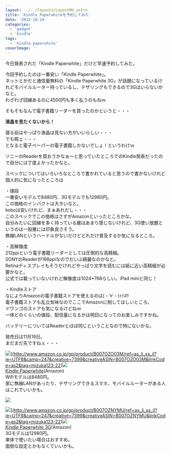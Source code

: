 ```yaml
---
layout: ../../layouts/LayoutMd.astro
title: 'Kindle Paperwhiteを予約してみた'
date: '2012-10-24'
categories:
  - 'gadget'
  - 'kindle'
tags:
  - 'kindle-paperwhite'
coverImage: ''
---
```


今日発表された「Kindle Paperwhite」だけど早速予約してみた。

今回予約したのは一番安い「Kindle Paperwhite」。  
ネットとかだと通信量無料の「Kindle Paperwhite 3G」が話題になっているけれどモバイルルーター持っているし、テザリングもできるので3Gはいらないかなと。  
わざわざ回線あるのに4500円も多く払うのもねｗ

そもそもなんで電子書籍リーダーを買ったのかというと・・・

**液晶を見たくないから！**

寝る前はやっぱり液晶は見ない方がいいらしい・・・  
でも暇ェ・・・  
となると電子ペーパーの電子書籍しかないでしょ！というわけｗ

ソニーのReaderを買おうかなぁ～と思っていたところでのKindle発表だったので自分には丁度よかったかなと。

スペックについてはいろいろなところで書かれていると思うので書かないけれど個人的に気になったところは

・値段  
一番安いモデルで8480円、3Gモデルでも12980円。  
この価格のインパクトは大きいなと。  
koboは安いけれど、まぁあれだし・・・  
このスペックでこの価格はさすがAmazonといったところかな。  
自分みたいに回線を多く持っている層はあまり感じないけれど、3G使い放題というのは一般層には印象良さそう。  
無線LANというハードルがないだけどどれだけ普及するか気になるところ。

・高解像度  
212ppiという電子書籍リーダーとしては圧倒的な高精細。  
SONYのReaderが166ppiなのでだいぶ綺麗なのかなと。  
Retinaディスプレイもそうだけれどやっぱり文字を読むには紙に近い高精細が必要かなと。  
公式では載っていないけれど解像度は1024\*768らしい。iPad miniと同じ！

・Kindleストア  
なによりAmazonの電子書籍ストアを使えるのは(・∀・)ｲｲﾈ!!  
電子書籍ストアも乱立気味なのでここでAmazonに制してほしいところ。  
ドワンゴのストアも気になるけどねｗ  
一体どのくらいの値段、配信量になるかは明日になってのお楽しみですかね。

バッテリーについてはReaderとほぼ同じということなので特にないかな。

発売日は11月19日。  
まだまだ先ですねぇ・・・

![](http://ws.assoc-amazon.jp/widgets/q?_encoding=UTF8&ASIN=B007OZO03M&Format=_SL160_&ID=AsinImage&MarketPlace=JP&ServiceVersion=20070822&WS=1&tag=mizuka123-22)](http://www.amazon.co.jp/gp/product/B007OZO03M/ref=as_li_ss_il?ie=UTF8&camp=247&creative=7399&creativeASIN=B007OZO03M&linkCode=as2&tag=mizuka123-22)![](http://www.assoc-amazon.jp/e/ir?t=mizuka123-22&l=as2&o=9&a=B007OZO03M) [  
Kindle Paperwhite](http://www.amazon.co.jp/gp/product/B007OZO03M/ref=as_li_ss_tl?ie=UTF8&camp=247&creative=7399&creativeASIN=B007OZO03M&linkCode=as2&tag=mizuka123-22)(Amazon)  
Wifiモデルは8480円。  
家に無線LANがあったり、テザリングできるスマホ、モバイルルーターがある人はこれでいいかも。

![](http://www.assoc-amazon.jp/e/ir?t=mizuka123-22&l=as2&o=9&a=B007OZO03M)

![](http://ws.assoc-amazon.jp/widgets/q?_encoding=UTF8&ASIN=B007OZNYMU&Format=_SL160_&ID=AsinImage&MarketPlace=JP&ServiceVersion=20070822&WS=1&tag=mizuka123-22)](http://www.amazon.co.jp/gp/product/B007OZNYMU/ref=as_li_ss_il?ie=UTF8&camp=247&creative=7399&creativeASIN=B007OZNYMU&linkCode=as2&tag=mizuka123-22)![](http://www.assoc-amazon.jp/e/ir?t=mizuka123-22&l=as2&o=9&a=B007OZNYMU)  
[Kindle Paperwhite 3G](http://www.amazon.co.jp/gp/product/B007OZNYMU/ref=as_li_ss_tl?ie=UTF8&camp=247&creative=7399&creativeASIN=B007OZNYMU&linkCode=as2&tag=mizuka123-22)(Amazon)  
3Gモデルは12980円。  
単体で使いたい場合はおすすめ。  
面倒な設定とかもなくていいかも。
